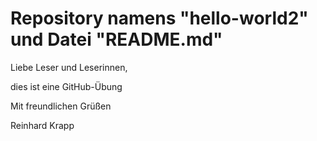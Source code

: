 # Repository namens "hello-world2" und Datei "README.md"

Liebe Leser und Leserinnen,

dies ist eine GitHub-Übung

Mit freundlichen Grüßen

Reinhard Krapp
